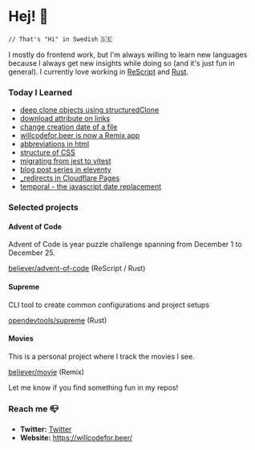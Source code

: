 # Hej! :wave:

`// That's "Hi" in Swedish` 🇸🇪

I mostly do frontend work, but I'm always willing to learn new languages because I always get new insights while doing so (and it's just fun in general). I currently love working in [ReScript](https://rescript-lang.org/) and [Rust](https://www.rust-lang.org/).

### Today I Learned

<!--START_SECTION:feed-->
* [deep clone objects using structuredClone](https:&#x2F;&#x2F;willcodefor.beer&#x2F;posts&#x2F;deep)
* [download attribute on links](https:&#x2F;&#x2F;willcodefor.beer&#x2F;posts&#x2F;dattr)
* [change creation date of a file](https:&#x2F;&#x2F;willcodefor.beer&#x2F;posts&#x2F;chfiled)
* [willcodefor.beer is now a Remix app](https:&#x2F;&#x2F;willcodefor.beer&#x2F;posts&#x2F;wcfr)
* [abbreviations in html](https:&#x2F;&#x2F;willcodefor.beer&#x2F;posts&#x2F;abbr)
* [structure of CSS](https:&#x2F;&#x2F;willcodefor.beer&#x2F;posts&#x2F;css)
* [migrating from jest to vitest](https:&#x2F;&#x2F;willcodefor.beer&#x2F;posts&#x2F;vitest)
* [blog post series in eleventy](https:&#x2F;&#x2F;willcodefor.beer&#x2F;posts&#x2F;11series)
* [_redirects in Cloudflare Pages](https:&#x2F;&#x2F;willcodefor.beer&#x2F;posts&#x2F;redir)
* [temporal - the javascript date replacement](https:&#x2F;&#x2F;willcodefor.beer&#x2F;posts&#x2F;temporal)
<!--END_SECTION:feed-->

### Selected projects

#### Advent of Code

Advent of Code is year puzzle challenge spanning from December 1 to December 25.

[believer/advent-of-code](https://github.com/believer/advent-of-code) (ReScript / Rust)

#### Supreme

CLI tool to create common configurations and project setups

[opendevtools/supreme](https://github.com/opendevtools/supreme) (Rust)

#### Movies

This is a personal project where I track the movies I see.

[believer/movie](https://github.com/believer/movie) (Remix)

Let me know if you find something fun in my repos!

### Reach me 📪 

- **Twitter:** [Twitter](https://twitter.com/rnattochdag)
- **Website:** https://willcodefor.beer/
